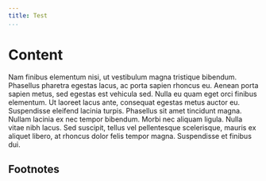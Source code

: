 ```yaml
---
title: Test
...
```


# Content

Nam finibus elementum nisi, ut vestibulum magna tristique bibendum. Phasellus pharetra egestas lacus, ac porta sapien rhoncus eu. Aenean porta sapien metus, sed egestas est vehicula sed. Nulla eu quam eget orci finibus elementum. Ut laoreet lacus ante, consequat egestas metus auctor eu. Suspendisse eleifend lacinia turpis. Phasellus sit amet tincidunt magna. Nullam lacinia ex nec tempor bibendum. Morbi nec aliquam ligula. Nulla vitae nibh lacus. Sed suscipit, tellus vel pellentesque scelerisque, mauris ex aliquet libero, at rhoncus dolor felis tempor magna. Suspendisse et finibus dui.


## Footnotes
[^1]: Footnote Example